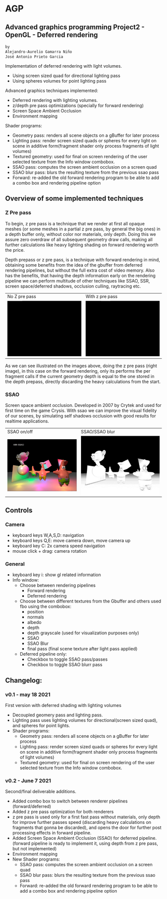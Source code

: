 # AGP
## Advanced graphics programming Project2 - OpenGL - Deferred rendering
    by 
    Alejandro-Aurelio Gamarra Niño 
    José Antonio Prieto Garcia
    
Implementation of deferred rendering with light volumes.
- Using screen sized quad for directional lighting pass
- Using spheres volumes for point lighting pass

Advanced graphics techniques implemented:
- Deferred rendering with lighting volumes.
- z/depth pre pass optimizations (specially for forward rendering)
- Screen Space Ambient Occlusion
- Environment mapping

Shader programs:
- Geometry pass: renders all scene objects on a gBuffer for later process
- Lighting pass: render screen sized quads or spheres for every light on scene in additive form(fragment shader only process fragments of light volumes)
- Textured geometry: used for final on screen rendering of the user selected texture from the Info window combobox.
- SSAO pass: computes the screen ambient occlusion on a screen quad
- SSAO blur pass: blurs the resulting texture from the previous ssao pass
- Forward: re-added the old forward rendering program to be able to add a combo box and rendering pipeline option

## Overview of some implemented techniques

### Z Pre pass
To begin, z pre pass is a technique that we render at first all opaque meshes (or some meshes in a partial z pre pass, by general the big ones) in a depth buffer only, without color nor materials, only depth. Doing this we assure zero overdraw of all subsequent geometry draw calls, making all further calculations like heavy lighting shading on forward rendering worth the price.

Depth prepass or z pre pass, is a technique with forward rendering in mind, obtaining some benefits from the idea of the gbuffer from deferred rendering pipelines, but without the full extra cost of video memory. Also has the benefits, that having the depth information early on the rendering pipeline we can perform multitude of other techniques like SSAO, SSR, screen space/deferred shadows, occlusion culling, raytracing etc.

<table>
  <tr>
    <td>No Z pre pass</td>
    <td>With z pre pass</td>
  </tr>
  <tr>
     <td> <img src="Docs/NoPrepassForward.gif" /> </td>
     <td> <img src="Docs/ZprePassForward.gif" /> </td>
  </tr>
 </table>
 
As we can see illustrated on the images above, doing the z pre pass (right image), in this case on the forward rendering, only
its performs the per fragment calls if the current geometry depth is equal to the one stored in the depth prepass, directly discarding the heavy calculations from the start.

### SSAO
Screen space ambient occlusion. Developed in 2007 by Crytek and used for first time on the game Crysis. With ssao we can improve the visual fidelity of our scenes, by simulating self shadows occlusion with good results for realtime applications.

<table>
  <tr>
    <td> SSAO on/off </td>
    <td> SSAO/SSAO blur</td>
  </tr>
  <tr>
     <td> <img src="Docs/ssaoFinalToggle.gif" /> </td>
     <td> <img src="Docs/ssaoTexToggleBlur.gif" /> </td>
  </tr>
 </table>

## Controls
### Camera
- keyboard keys W,A,S,D: navigation
- keyboard keys Q,E: move camera down, move camera up
- keyboard key C: 2x camera speed navigation
- mouse click + drag: camera rotation
### General
- keyboard key i: show gl related information
- Info window:
    - Choose between rendering pipelines
        - Forward rendering
        - Deferred rendering
    - Choose between different textures from the Gbuffer and others used fbo using the combobox:
        - position
        - normals
        - albedo
        - depth
        - depth grayscale (used for visualization purposes only)
        - SSAO
        - SSAO Blur
        - final pass (final scene texture after light pass applied)
    - Deferred pipeline only:
        - Checkbox to toggle SSAO pass/passes
        - Checkbox to toggle SSAO blurr pass
## Changelog:
### v0.1 - may 18 2021
First version with deferred shading with lighting volumes
- Decoupled geomery pass and lighting pass.
- Lighting pass uses lighting volumes for directional(screen sized quad), and spheres for point lights.
- Shader programs: 
    - Geometry pass: renders all scene objects on a gBuffer for later process
    - Lighting pass: render screen sized quads or spheres for every light on scene in additive form(fragment shader only process fragments of light volumes)
    - Textured geometry: used for final on screen rendering of the user selected texture from the Info window combobox.
### v0.2 - June 7 2021
Second/final deliverable additions.
- Added combo box to switch between renderer pipelines (forward/deferred)
- Added z pre pass optimization for both renderers
- z pre pass is used only for a first fast pass without materials, only depth for improve further passes speed (discarding heavy calculations on fragments that gonna be discarded), and opens the door for further post processing effects in forward pipeline.
- Added Screen Space Ambient Occlusion (SSAO) for deferred pipeline. (forward pipeline is ready to implement it, using depth from z pre pass, but not implemented)
- Environment mapping
- New Shader programs:
   - SSAO pass: computes the screen ambient occlusion on a screen quad
   - SSAO blur pass: blurs the resulting texture from the previous ssao pass
   - Forward: re-added the old forward rendering program to be able to add a combo box and rendering pipeline option
 
